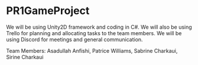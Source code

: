 # PR1GameProject

We will be using Unity2D framework and coding in C#.
We will also be using Trello for planning and allocating tasks to the team members.
We will be using Discord for meetings and general communication.

Team Members:
Asadullah Anfishi,
Patrice Williams,
Sabrine Charkaui,
Sirine Charkaui

